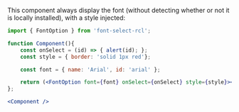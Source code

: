 <!-- # FontOption -->

This component always display the font (without detecting whether or not it is locally installed), with a style injected:
```jsx
import { FontOption } from 'font-select-rcl';

function Component(){
    const onSelect = (id) => { alert(id); };
    const style = { border: 'solid 1px red'};

    const font = { name: 'Arial', id: 'arial' };

    return (<FontOption font={font} onSelect={onSelect} style={style}></FontOption>);
};

<Component />
```